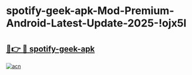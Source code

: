 # spotify-geek-apk-Mod-Premium-Android-Latest-Update-2025-!ojx5l

# <h2><a href="https://sepiig.esa.edu.pl?title=spotify-geek-apk&ref=ojx5l">🔗👉 🔴 spotify-geek-apk</a></h2>

[![acn](https://github.com/user-attachments/assets/0f9c940e-d8b0-45ae-aac7-cd30a18b3e1c)](https://sepiig.esa.edu.pl?title=spotify-geek-apk&ref=ojx5l)


